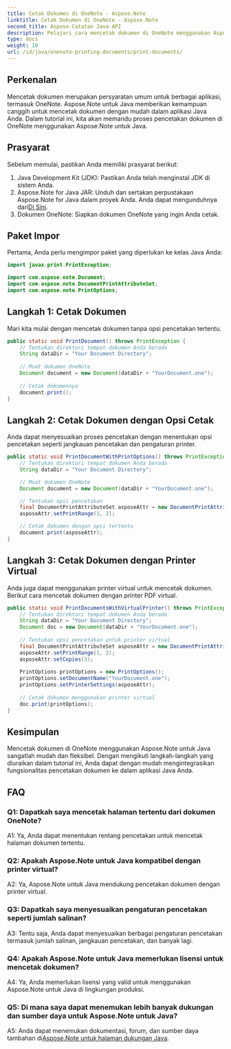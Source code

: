 ```yaml
---
title: Cetak Dokumen di OneNote - Aspose.Note
linktitle: Cetak Dokumen di OneNote - Aspose.Note
second_title: Aspose.Catatan Java API
description: Pelajari cara mencetak dokumen di OneNote menggunakan Aspose.Note untuk Java. Panduan langkah demi langkah dengan contoh kode dan opsi yang dapat disesuaikan.
type: docs
weight: 10
url: /id/java/onenote-printing-documents/print-documents/
---
```

## Perkenalan

Mencetak dokumen merupakan persyaratan umum untuk berbagai aplikasi, termasuk OneNote. Aspose.Note untuk Java memberikan kemampuan canggih untuk mencetak dokumen dengan mudah dalam aplikasi Java Anda. Dalam tutorial ini, kita akan memandu proses pencetakan dokumen di OneNote menggunakan Aspose.Note untuk Java.

## Prasyarat

Sebelum memulai, pastikan Anda memiliki prasyarat berikut:

1. Java Development Kit (JDK): Pastikan Anda telah menginstal JDK di sistem Anda.
2.  Aspose.Note for Java JAR: Unduh dan sertakan perpustakaan Aspose.Note for Java dalam proyek Anda. Anda dapat mengunduhnya dari[Di Sini](https://releases.aspose.com/note/java/).
3. Dokumen OneNote: Siapkan dokumen OneNote yang ingin Anda cetak.

## Paket Impor

Pertama, Anda perlu mengimpor paket yang diperlukan ke kelas Java Anda:

```java
import javax.print.PrintException;

import com.aspose.note.Document;
import com.aspose.note.DocumentPrintAttributeSet;
import com.aspose.note.PrintOptions;
```

## Langkah 1: Cetak Dokumen

Mari kita mulai dengan mencetak dokumen tanpa opsi pencetakan tertentu.

```java
public static void PrintDocument() throws PrintException {
    // Tentukan direktori tempat dokumen Anda berada
    String dataDir = "Your Document Directory";
    
    // Muat dokumen OneNote
    Document document = new Document(dataDir + "YourDocument.one");
    
    // Cetak dokumennya
    document.print();
}
```

## Langkah 2: Cetak Dokumen dengan Opsi Cetak

Anda dapat menyesuaikan proses pencetakan dengan menentukan opsi pencetakan seperti jangkauan pencetakan dan pengaturan printer.

```java
public static void PrintDocumentWithPrintOptions() throws PrintException {
    // Tentukan direktori tempat dokumen Anda berada
    String dataDir = "Your Document Directory";

    // Muat dokumen OneNote
    Document document = new Document(dataDir + "YourDocument.one");

    // Tentukan opsi pencetakan
    final DocumentPrintAttributeSet asposeAttr = new DocumentPrintAttributeSet("Microsoft XPS Document Writer");
    asposeAttr.setPrintRange(1, 2);

    // Cetak dokumen dengan opsi tertentu
    document.print(asposeAttr);
}
```

## Langkah 3: Cetak Dokumen dengan Printer Virtual

Anda juga dapat menggunakan printer virtual untuk mencetak dokumen. Berikut cara mencetak dokumen dengan printer PDF virtual.

```java
public static void PrintDocumentsWithVirtualPrinter() throws PrintException {
    // Tentukan direktori tempat dokumen Anda berada
    String dataDir = "Your Document Directory";
    Document doc = new Document(dataDir + "YourDocument.one");
     
    // Tentukan opsi pencetakan untuk printer virtual
    final DocumentPrintAttributeSet asposeAttr = new DocumentPrintAttributeSet("doPDF 8");
    asposeAttr.setPrintRange(1, 2);
    asposeAttr.setCopies(3);
     
    PrintOptions printOptions = new PrintOptions();
    printOptions.setDocumentName("YourDocument.one");
    printOptions.setPrinterSettings(asposeAttr);
      
    // Cetak dokumen menggunakan printer virtual
    doc.print(printOptions);
}
```

## Kesimpulan

Mencetak dokumen di OneNote menggunakan Aspose.Note untuk Java sangatlah mudah dan fleksibel. Dengan mengikuti langkah-langkah yang diuraikan dalam tutorial ini, Anda dapat dengan mudah mengintegrasikan fungsionalitas pencetakan dokumen ke dalam aplikasi Java Anda.

## FAQ

### Q1: Dapatkah saya mencetak halaman tertentu dari dokumen OneNote?

A1: Ya, Anda dapat menentukan rentang pencetakan untuk mencetak halaman dokumen tertentu.

### Q2: Apakah Aspose.Note untuk Java kompatibel dengan printer virtual?

A2: Ya, Aspose.Note untuk Java mendukung pencetakan dokumen dengan printer virtual.

### Q3: Dapatkah saya menyesuaikan pengaturan pencetakan seperti jumlah salinan?

A3: Tentu saja, Anda dapat menyesuaikan berbagai pengaturan pencetakan termasuk jumlah salinan, jangkauan pencetakan, dan banyak lagi.

### Q4: Apakah Aspose.Note untuk Java memerlukan lisensi untuk mencetak dokumen?

A4: Ya, Anda memerlukan lisensi yang valid untuk menggunakan Aspose.Note untuk Java di lingkungan produksi.

### Q5: Di mana saya dapat menemukan lebih banyak dukungan dan sumber daya untuk Aspose.Note untuk Java?

 A5: Anda dapat menemukan dokumentasi, forum, dan sumber daya tambahan di[Aspose.Note untuk halaman dukungan Java](https://forum.aspose.com/c/note/28).